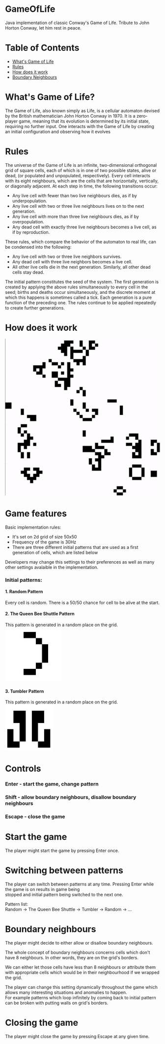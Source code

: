 # GameOfLife
Java implementation of classic Conway's Game of Life. Tribute to John Horton Conway, let him rest in peace. 
# Table of Contents
- [What's Game of Life](#what's-game-of-life)
- [Rules](#rules)
- [How does it work](#how-does-it-work)
- [Boundary Neighbours](#boundary-neighbours)  
# What's Game of Life?
The Game of Life, also known simply as Life, is a cellular automaton devised by the British mathematician John Horton Conway in 1970. It is a zero-player game, meaning that its evolution is determined by its initial state, requiring no further input. One interacts with the Game of Life by creating an initial configuration and observing how it evolves  
# Rules
The universe of the Game of Life is an infinite, two-dimensional orthogonal grid of square cells, each of which is in one of two possible states, alive or dead, (or populated and unpopulated, respectively). Every cell interacts with its eight neighbours, which are the cells that are horizontally, vertically, or diagonally adjacent. At each step in time, the following transitions occur:  
  
- Any live cell with fewer than two live neighbours dies, as if by underpopulation.  
- Any live cell with two or three live neighbours lives on to the next generation.  
- Any live cell with more than three live neighbours dies, as if by overpopulation.  
- Any dead cell with exactly three live neighbours becomes a live cell, as if by reproduction.  
  
These rules, which compare the behavior of the automaton to real life, can be condensed into the following:  
  
- Any live cell with two or three live neighbors survives.
- Any dead cell with three live neighbors becomes a live cell.
- All other live cells die in the next generation. Similarly, all other dead cells stay dead.  
  
The initial pattern constitutes the seed of the system. The first generation is created by applying the above rules simultaneously to every cell in the seed; births and deaths occur simultaneously, and the discrete moment at which this happens is sometimes called a tick. Each generation is a pure function of the preceding one. The rules continue to be applied repeatedly to create further generations.  
# How does it work
![](golgif.gif)
# Game features
Basic implementation rules:  
  
- It's set on 2d grid of size 50x50  
- Frequency of the game is 30Hz  
- There are three different initial patterns that are used as a first generation of cells, which are listed below  
  
Developers may change this settings to their preferences as well as many other settings avalaible in the implementation.  
### Initial patterns:  
  
#### 1. Random Pattern
Every cell is random. There is a 50/50 chance for cell to be alive at the start.  
  
#### 2. The Queen Bee Shuttle Pattern
This pattern is generated in a random place on the grid.  
![Queen Bee](queen.PNG)  
  
#### 3. Tumbler Pattern  
This pattern is generated in a random place on the grid.  
![Tumbler](tumbler.PNG)  

# Controls
### Enter - start the game, change pattern  
### Shift - allow boundary neighbours, disallow boundary neighbours
### Escape - close the game

# Start the game
The player might start the game by pressing Enter once.  

# Switching between patterns
The player can switch between patterns at any time. Pressing Enter while the game is on results in game being  
stopped and initial pattern being switched to the next one.  
  
Pattern list:  
Random -> The Queen Bee Shuttle -> Tumbler -> Random -> ...  

# Boundary neighbours  
The player might decide to either allow or disallow boundary neighbours.  
  
The whole concept of boundary neighbours concerns cells which don't have 8 neighbours. In other words, they are on the grid's borders.  
  
We can either let those cells have less than 8 neighbours or attribute them with appropriate cells which would be in their neighbourhood
if we wrapped the grid.  
  
The player can change this setting dynamically throughout the game which allows many interesting situations and anomalies to happen.  
For example patterns which loop infinitely by coming back to initial pattern can be broken with putting walls on grid's borders.

# Closing the game
The player might close the game by pressing Escape at any given time.
